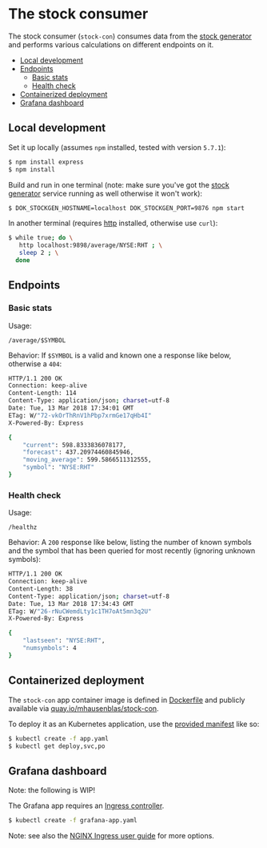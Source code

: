 # The stock consumer

The stock consumer (`stock-con`) consumes data from the [stock generator](../stock-gen/) and performs various calculations on different endpoints on it.

- [Local development](#local-development)
- [Endpoints](#endpoints)
  - [Basic stats](#basic-stats)
  - [Health check](#health-check)
- [Containerized deployment](#containerized-deployment)
- [Grafana dashboard](#grafana-dashboard)

## Local development

Set it up locally (assumes `npm` installed, tested with version `5.7.1`):

```bash
$ npm install express
$ npm install
```

Build and run in one terminal (note: make sure you've got the [stock generator](../stock-gen/) service running as well otherwise it won't work):

```bash
$ DOK_STOCKGEN_HOSTNAME=localhost DOK_STOCKGEN_PORT=9876 npm start
```

In another terminal (requires [http](https://httpie.org/) installed, otherwise use `curl`):

```bash
$ while true; do \
   http localhost:9898/average/NYSE:RHT ; \
   sleep 2 ; \
  done
```

## Endpoints

### Basic stats

Usage:

```
/average/$SYMBOL
```

Behavior: If `$SYMBOL` is a valid and known one a response like below, otherwise a `404`:

```bash
HTTP/1.1 200 OK
Connection: keep-alive
Content-Length: 114
Content-Type: application/json; charset=utf-8
Date: Tue, 13 Mar 2018 17:34:01 GMT
ETag: W/"72-vkOrThRnV1hPbp7xrmGe17qHb4I"
X-Powered-By: Express

{
    "current": 598.8333836078177,
    "forecast": 437.20974460845946,
    "moving_average": 599.5866511312555,
    "symbol": "NYSE:RHT"
}
```

### Health check

Usage:

```
/healthz
```

Behavior: A `200` response like below, listing the number of known symbols and the symbol that has been queried for most recently (ignoring unknown symbols):

```bash
HTTP/1.1 200 OK
Connection: keep-alive
Content-Length: 38
Content-Type: application/json; charset=utf-8
Date: Tue, 13 Mar 2018 17:34:43 GMT
ETag: W/"26-rNuCWemdLty1c1TH7oAt5mn3q2U"
X-Powered-By: Express

{
    "lastseen": "NYSE:RHT",
    "numsymbols": 4
}
```

## Containerized deployment

The `stock-con` app container image is defined in [Dockerfile](./Dockerfile) and publicly available via [quay.io/mhausenblas/stock-con](https://quay.io/repository/mhausenblas/stock-con).

To deploy it as an Kubernetes application, use the [provided manifest](./app.yaml) like so:

```bash
$ kubectl create -f app.yaml
$ kubectl get deploy,svc,po
```

## Grafana dashboard

Note: the following is WIP!

The Grafana app requires an [Ingress controller](https://github.com/kubernetes/ingress-nginx/blob/master/deploy/README.md).

```bash
$ kubectl create -f grafana-app.yaml
```

Note: see also the [NGINX Ingress user guide](https://github.com/kubernetes/ingress-nginx/tree/master/docs/user-guide) for more options.
